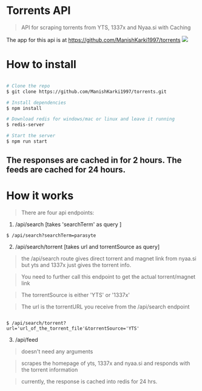 # Torrents API

> API for scraping torrents from YTS, 1337x and Nyaa.si with Caching

The app for this api is at https://github.com/ManishKarki1997/torrents
![](https://media.giphy.com/media/mCnTJNsJWyLZXd0vOv/giphy.gif)

# How to install

``` bash

# Clone the repo
$ git clone https://github.com/ManishKarki1997/torrents.git

# Install dependencies
$ npm install

# Download redis for windows/mac or linux and leave it running
$ redis-server

# Start the server
$ npm run start

```

## The responses are cached in for 2 hours. The feeds are cached for 24 hours.

# How it works

> There are four api endpoints:

1. /api/search  [takes 'searchTerm' as query ]
```
$ /api/search?searchTerm=parasyte

```
2. /api/search/torrent [takes url and torrentSource as query]

> the /api/search route gives direct torrent and magnet link from nyaa.si but yts and 1337x just gives the torrent info.

> You need to further call this endpoint to get the actual torrent/magnet link

> The torrentSource is either 'YTS' or '1337x'

> The url is the torrentURL you receive from the /api/search endpoint

```

$ /api/search/torrent?url='url_of_the_torrent_file'&torrentSource='YTS'

```

3. /api/feed 

> doesn't need any arguments

> scrapes the homepage of yts, 1337x and nyaa.si and responds with the torrent information

> currently, the response is cached into redis for 24 hrs.
